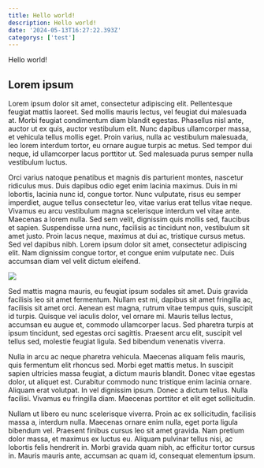 ```yaml
---
title: Hello world!
description: Hello world!
date: '2024-05-13T16:27:22.393Z'
categorys: ['test']
---
```


Hello world!

## Lorem ipsum

Lorem ipsum dolor sit amet, consectetur adipiscing elit. Pellentesque feugiat mattis laoreet. Sed mollis mauris lectus, vel feugiat dui malesuada at. Morbi feugiat condimentum diam blandit egestas. Phasellus nisl ante, auctor ut ex quis, auctor vestibulum elit. Nunc dapibus ullamcorper massa, et vehicula tellus mollis eget. Proin varius, nulla ac vestibulum malesuada, leo lorem interdum tortor, eu ornare augue turpis ac metus. Sed tempor dui neque, id ullamcorper lacus porttitor ut. Sed malesuada purus semper nulla vestibulum luctus.

Orci varius natoque penatibus et magnis dis parturient montes, nascetur ridiculus mus. Duis dapibus odio eget enim lacinia maximus. Duis in mi lobortis, lacinia nunc id, congue tortor. Nunc vulputate, risus eu semper imperdiet, augue tellus consectetur leo, vitae varius erat tellus vitae neque. Vivamus eu arcu vestibulum magna scelerisque interdum vel vitae ante. Maecenas a lorem nulla. Sed sem velit, dignissim quis mollis sed, faucibus et sapien. Suspendisse urna nunc, facilisis ac tincidunt non, vestibulum sit amet justo. Proin lacus neque, maximus at dui ac, tristique cursus metus. Sed vel dapibus nibh. Lorem ipsum dolor sit amet, consectetur adipiscing elit. Nam dignissim congue tortor, et congue enim vulputate nec. Duis accumsan diam vel velit dictum eleifend.

![](/pap.png)

Sed mattis magna mauris, eu feugiat ipsum sodales sit amet. Duis gravida facilisis leo sit amet fermentum. Nullam est mi, dapibus sit amet fringilla ac, facilisis sit amet orci. Aenean est magna, rutrum vitae tempus quis, suscipit id turpis. Quisque vel iaculis dolor, vel ornare mi. Mauris tellus lectus, accumsan eu augue et, commodo ullamcorper lacus. Sed pharetra turpis at ipsum tincidunt, sed egestas orci sagittis. Praesent arcu elit, suscipit vel tellus sed, molestie feugiat ligula. Sed bibendum venenatis viverra.

Nulla in arcu ac neque pharetra vehicula. Maecenas aliquam felis mauris, quis fermentum elit rhoncus sed. Morbi eget mattis metus. In suscipit sapien ultricies massa feugiat, a dictum mauris blandit. Donec vitae egestas dolor, ut aliquet est. Curabitur commodo nunc tristique enim lacinia ornare. Aliquam erat volutpat. In vel dignissim ipsum. Donec a dictum tellus. Nulla facilisi. Vivamus eu fringilla diam. Maecenas porttitor et elit eget sollicitudin.

Nullam ut libero eu nunc scelerisque viverra. Proin ac ex sollicitudin, facilisis massa a, interdum nulla. Maecenas ornare enim nulla, eget porta ligula bibendum vel. Praesent finibus cursus leo sit amet gravida. Nam pretium dolor massa, et maximus ex luctus eu. Aliquam pulvinar tellus nisi, ac lobortis felis hendrerit in. Morbi gravida quam nibh, ac efficitur tortor cursus in. Mauris mauris ante, accumsan ac quam id, consequat elementum ipsum.